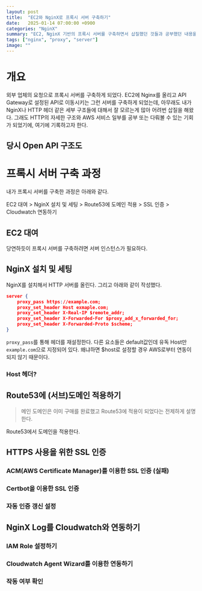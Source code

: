 ```yaml
---
layout: post
title:  "EC2와 NginX로 프록시 서버 구축하기"
date:   2025-01-14 07:00:00 +0900
categories: "NginX"
summary: "EC2, NginX 기반의 프록시 서버를 구축하면서 삽질했던 것들과 공부했던 내용을 정리했단다!"
tags: ["nginx", "proxy", "server"]
image: ""
---
```


# 개요

외부 업체의 요청으로 프록시 서버를 구축하게 되었다. EC2에 Nginx를 올리고 API Gateway로 설정된 API로 이동시키는 그런 서버를 구축하게 되었는데, 
아무래도 내가 NginX나 HTTP 헤더 같은 세부 구조들에 대해서 잘 모르는게 많아 어려번 삽질을 해왔다.
그래도 HTTP의 자세한 구조와 AWS 서비스 일부를 공부 또는 다뤄볼 수 있는 기회가 되었기에, 여기에 기록하고자 한다.

## 당시 Open API 구조도



# 프록시 서버 구축 과정

내가 프록시 서버를 구축한 과정은 아래와 같다.

EC2 대여 > NginX 설치 및 세팅 > Route53에 도메인 적용 > SSL 인증 > Cloudwatch 연동하기


## EC2 대여

당연하듯이 프록시 서버를 구축하려면 서버 인스턴스가 필요하다.

## NginX 설치 및 세팅

NginX를 설치해서 HTTP 서버를 올린다. 그리고 아래와 같이 작성했다.

```json
server {
    proxy_pass https://example.com;
    proxy_set_header Host exmaple.com;
    proxy_set_header X-Real-IP $remote_addr;
    proxy_set_header X-Forwarded-For $proxy_add_x_forwarded_for;
    proxy_set_header X-Forwarded-Proto $scheme;
}
```

`proxy_pass`를 통해 헤더를 재설정한다. 다른 요소들은 default값인데 유독 Host만 `example.com`으로 지정되어 있다.
왜냐하면 $host로 설정할 경우 AWS로부터 연동이 되지 않기 때문이다.

### Host 헤더?

## Route53에 (서브)도메인 적용하기 

> 메인 도메인은 이미 구매를 완료했고 Route53에 적용이 되었다는 전제하게 설명한다.

Route53에서 도메인을 적용한다. 

## HTTPS 사용을 위한 SSL 인증

### ACM(AWS Certificate Manager)를 이용한 SSL 인증 (실패)

### Certbot을 이용한 SSL 인증

### 자동 인증 갱신 설정

## NginX Log를 Cloudwatch와 연동하기

### IAM Role 설정하기

### Cloudwatch Agent Wizard를 이용한 연동하기

### 작동 여부 확인